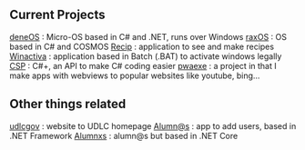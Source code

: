 ## Current Projects
[deneOS](https://github.com/RayElProOficial/deneOS) : Micro-OS based in C# and .NET, runs over Windows
[raxOS](https://github.com/RayElProOficial/RaxOS_v2) : OS based in C# and COSMOS
[Recip](https://github.com/RayElProOficial/recip) : application to see and make recipes
[Winactiva](https://github.com/RayElProOficial/winactiva) : application based in Batch (.BAT) to activate windows legally 
[CSP](https://github.com/RayElProOficial/CSP) : C#+, an API to make C# coding easier
[pwaexe](https://github.com/RayElProOficial/pwaexe) : a project in that I make apps with webviews to popular websites like youtube, bing...
## Other things related
[udlcgov](https://udlcgov.xyz) : website to UDLC homepage
[Alumn@s](./alumnos/legacy) : app to add users, based in .NET Framework
[Alumnxs](./alumnos/dncore) : alumn@s but based in .NET Core
